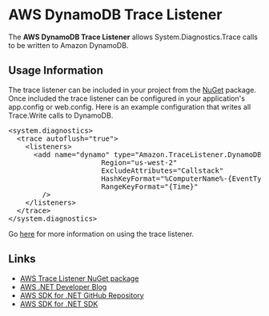 # AWS DynamoDB Trace Listener

The **AWS DynamoDB Trace Listener** allows System.Diagnostics.Trace calls to be written to Amazon DynamoDB.

## Usage Information

The trace listener can be included in your project from the [NuGet][nuget-package] package. Once included the trace listener can be configured in your application's app.config or web.config.
Here is an example configuration that writes all Trace.Write calls to DynamoDB.

<pre>
&lt;system.diagnostics&gt;
  &lt;trace autoflush="true"&gt;
    &lt;listeners&gt;
      &lt;add name="dynamo" type="Amazon.TraceListener.DynamoDBTraceListener, AWS.TraceListener"
                      Region="us-west-2"
                      ExcludeAttributes="Callstack"
                      HashKeyFormat="%ComputerName%-{EventType}-{ProcessId}"
                      RangeKeyFormat="{Time}"
        /&gt;
    &lt;/listeners&gt;
  &lt;/trace&gt;    
&lt;/system.diagnostics&gt;
</pre>

Go [here](http://blogs.aws.amazon.com/net/post/Tx16NZPGUZK6LDU/DynamoDBTraceListener) for more information on using the trace listener.


## Links

* [AWS Trace Listener NuGet package][nuget-package]
* [AWS .NET Developer Blog][dotnet-blog]
* [AWS SDK for .NET GitHub Repository][github-awssdk]
* [AWS SDK for .NET SDK][sdk-website]


[nuget-package]: https://www.nuget.org/packages/AWS.TraceListener/
[github-awssdk]: https://github.com/aws/aws-sdk-net
[sdk-website]: http://aws.amazon.com/sdkfornet
[dotnet-blog]: http://blogs.aws.amazon.com/net/
